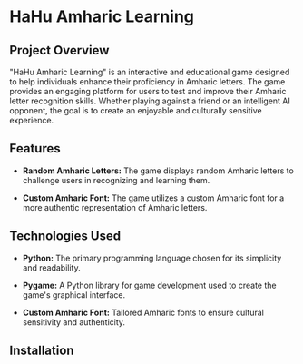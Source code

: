 # HaHu Amharic Learning

## Project Overview

"HaHu Amharic Learning" is an interactive and educational game designed to help individuals enhance their proficiency in Amharic letters. The game provides an engaging platform for users to test and improve their Amharic letter recognition skills. Whether playing against a friend or an intelligent AI opponent, the goal is to create an enjoyable and culturally sensitive experience.

## Features

- **Random Amharic Letters:** The game displays random Amharic letters to challenge users in recognizing and learning them.

- **Custom Amharic Font:** The game utilizes a custom Amharic font for a more authentic representation of Amharic letters.

## Technologies Used

- **Python:** The primary programming language chosen for its simplicity and readability.

- **Pygame:** A Python library for game development used to create the game's graphical interface.

- **Custom Amharic Font:** Tailored Amharic fonts to ensure cultural sensitivity and authenticity.

## Installation
